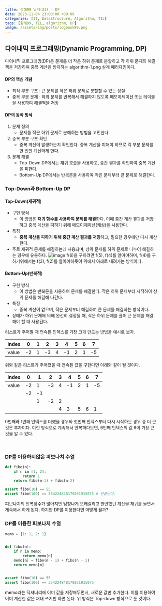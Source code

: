 ```yaml
---
title: 항해99 일지(23) - DP
date: 2023-11-04 23:00:00 +09:00
categories: [IT, DataStructure, Algorithm, TIL]
tags: [항해99, TIL, algorithm, DP]
image: /assets/img/posts/logbook99.png
---
```


## 다이내믹 프로그래밍(Dynamic Programming, DP)
다이내믹 프로그래밍(DP)은 문제를 더 작은 하위 문제로 분할하고 각 하위 문제의 해결책을 저장하여 중복 계산을 방지하는 algorithm-1.png 설계 패러다임이다.

#### DP의 핵심 개념

+ 최적 부분 구조 : 큰 문제를 작은 하위 문제로 분할할 수 있는 성질
+ 중복 부분 문제 : 하위 문제를 반복해서 해결하지 않도록 메모이제이션 또는 테이블을 사용하여 해결책을 저장

#### DP의 동작 방식

1. 문제 정의
	+ 문제를 작은 하위 문제로 분해하는 방법을 고민한다.
2. 중복 부분 구조 확인
	+ 중복 계산이 발생하는지 확인한다. 중복 계산을 피해야 하므로 각 부분 문제를 한 번만 계산하게 한다.
3. 문제 해결
	+ Top-Down DP에서는 재귀 호출을 사용하고, 중간 결과를 확인하여 중복 계산을 피한다. 
	+ Bottom-Up DP에서는 반복문을 사용하여 작은 문제부터 큰 문제로 해결한다.

### Top-Down과 Bottom-Up DP

#### Top-Down(재귀적)

+ 구현 방식
	+ 이 방법은 **재귀 함수를 사용하여 문제를 해결**한다. 이때 중간 계산 결과를 저장하고 중복 계산을 피하기 위해 메모이제이션(캐싱)을 사용한다.
+ 특징
	+ **중복 계산을 피하기 위해 중간 계산 결과를 저장**하고, 필요한 경우에만 다시 계산한다.
+ 주로 재귀적 문제를 해결하는데 사용되며, 상위 문제를 하위 문제로 나누어 해결하는 경우에 유용하다.
![image](https://github.com/honge7694/honge7694.github.io/assets/76715487/d74494c6-164f-40ed-b376-cacb6ce41367)
f(6)을 구하려면 f(5), f(4)를 알아야하며, f(4)를 구하기위해서는 f(3), f(2)를 알아야하듯이 위에서 아래로 내려가는 방식이다.

#### Bottom-Up(반복적)

+ 구현 방식
	+ 이 방법은 반복문을 사용하여 문제를 해결한다. 작은 하위 문제부터 시작하여 상위 문제를 해결해 나간다.
+ 특징
	+ 중복 계산이 없으며, 작은 문제부터 해결하여 큰 문제를 해결하는 방식이다.
+ 상태가 하위 문제에 의해 완전히 결정될 때, 작은 하위 문제를 풀어 큰 문제를 해결해야 할 때 사용된다.

리스트가 주어질 때 연속된 인덱스를 가장 크게 만드는 방법을 예시로 보자.

| index | 0  | 1  | 2  | 3 | 4  | 5 | 6 | 7  |
|-------|----|----|----|---|----|---|---|----|
| value | -2 | 1  | -3 | 4 | -1 | 2 | 1 | -5 |

위와 같은 리스트가 주어졌을 때 연속된 값을 구한다면 아래와 같이 될 것이다.


| index | 0  | 1  | 2  | 3 | 4  | 5 | 6 | 7  |
|-------|----|----|----|---|----|---|---|----|
| value | -2 | 1  | -3 | 4 | -1 | 2 | 1 | -5 |
|       | -2 | -1 |    |   |    |   |   |    |
|       |    | 1  | -2 | 2 |    |   |   |    |
|       |    |    |    | 4 | 3  | 5 | 6 |  1 |

0번째와 1번째 인덱스를 더했을 경우와 첫번째 인덱스부터 다시 시작하는 경우 중 더 큰것은 후자이다. 이런 방식으로 계속해서 반복하다보면, 6번째 인덱스의 값 6이 가장 큰 것을 알 수 있다.

<br/>

### DP를 이용하지않은 피보나치 수열

```python
def fibo(n):
    if n in [1, 2]:
        return 1
    return fibo(n-1) + fibo(n-2)

assert fibo(10) == 55
assert fibo(100) == 354224848179261915075 # 안끝난다.
```

피보나치의 반복횟수가 많아지면 엄청나게 오래걸리고 한번했던 계산을 재귀를 돌면서 계속해서 하게 된다. 하지만 DP를 이용한다면 어떻게 될까?

### DP를 이용한 피보나치 수열

```python
memo = {1: 1, 2: 1}


def fibo(n):
    if n in memo:
        return memo[n]
    memo[n] = fibo(n - 1) + fibo(n - 2)
    return memo[n]


assert fibo(10) == 55
assert fibo(100) == 354224848179261915075
```

memo라는 딕셔너리에 이미 값을 저장해두면서, 새로운 값만 추가한다. 이를 이용하여 이미 계산한 값은 꺼내 쓰기만 하면 된다. 위 방식은 Top-down 방식으로 푼 것이다. 